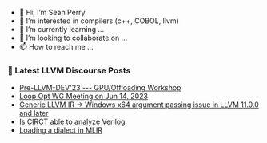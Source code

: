 - 👋 Hi, I’m Sean Perry
- 👀 I’m interested in compilers (c++, COBOL, llvm)
- 🌱 I’m currently learning ...
- 💞️ I’m looking to collaborate on ...
- 📫 How to reach me ...

<!---
s66perry/s66perry is a ✨ special ✨ repository because its `README.md` (this file) appears on your GitHub profile.
You can click the Preview link to take a look at your changes.
--->
### 📕 Latest LLVM Discourse Posts

<!-- DISCOURSE-LLVM:START -->
- [Pre-LLVM-DEV&#39;23 --- GPU/Offloading Workshop](https://discourse.llvm.org/t/pre-llvm-dev23-gpu-offloading-workshop/71338#post_5)
- [Loop Opt WG Meeting on Jun 14, 2023](https://discourse.llvm.org/t/loop-opt-wg-meeting-on-jun-14-2023/71358#post_1)
- [Generic LLVM IR -&gt; Windows x64 argument passing issue in LLVM 11.0.0 and later](https://discourse.llvm.org/t/generic-llvm-ir-windows-x64-argument-passing-issue-in-llvm-11-0-0-and-later/71350#post_3)
- [Is CIRCT able to analyze Verilog](https://discourse.llvm.org/t/is-circt-able-to-analyze-verilog/66281#post_19)
- [Loading a dialect in MLIR](https://discourse.llvm.org/t/loading-a-dialect-in-mlir/71357#post_1)
<!-- DISCOURSE-LLVM:END -->
